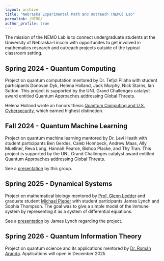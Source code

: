 ```yaml
---
layout: archive
title: "Nebraska Experimental Math and Outreach (NEMO) Lab"
permalink: /NEMO/
author_profile: true
---
```



The mission of the NEMO Lab is to connect undergraduate students at the University of Nebraska-Lincoln with opportunites to get involved in mathematics research and outreach projects outside of the typical classroom setting.

Spring 2024 - Quantum Computing
-----------------------------------------------
Project on quantum computation mentored by Dr. Tefjol Pllaha with student participants Donovan Dyk, Helena Holland, Jack Murphy, Nick Starns, Ian Sutton. This project is supported by the UNL Grand Challenges catalyst award entitled Quantum Approaches addressing Global Threats.

Helena Holland wrote an honors thesis [Quantum Computing and U.S. Cybersecurity](../files/UndergraduateThesisDefenseSlides.pdf), which earned highest distinction.

Fall 2024 - Quantum Machine Learning
----------------------------------------------------
Project on quantum machine learning mentored by Dr. Levi Heath with student participants Ben Gerdes, Caleb Holmbeck, Andrew Maas, Ally Muellner, Reva Long, Hannah Pearce, Bishop Placke, and Thy Tran.  This project is supported by the UNL Grand Challenges catalyst award entitled Quantum Approaches addressing Global Threats. 

See a [presentation](../files/Fall2024NEMOLabPresentation.pdf) by this group.


Spring 2025 - Dynamical Systems
------------------------------------------------------------------------------------------
Project on mathematical biology mentored by [Prof. Glenn Ledder](https://math.unl.edu/glenn-ledder) and graduate student [Michael Pieper](https://math.unl.edu/person/michael-pieper) with student participants James Lynch and Sophia Thompson. The goal was to give a simple model of the immune system by representing it as a system of differential equations.

See a [presentation](../files/Spring2025NEMOLabPresentation.pdf) by James Lynch regarding the project.

Spring 2026 - Quantum Information Theory
--------------------------------------------------------
Project on quantum science and its applications mentored by [Dr. Rom&aacute;n Aranda](https://romanaranda123.wordpress.com). Applications will open in December 2025.